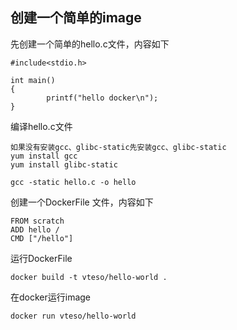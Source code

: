 ## 创建一个简单的image

先创建一个简单的hello.c文件，内容如下
```
#include<stdio.h>

int main()
{
        printf("hello docker\n");
}
```

编译hello.c文件
```
如果没有安装gcc、glibc-static先安装gcc、glibc-static
yum install gcc
yum install glibc-static

gcc -static hello.c -o hello
```

创建一个DockerFile 文件，内容如下
```
FROM scratch
ADD hello /
CMD ["/hello"]
```

运行DockerFile
```
docker build -t vteso/hello-world .
```


在docker运行image
```
docker run vteso/hello-world
```

